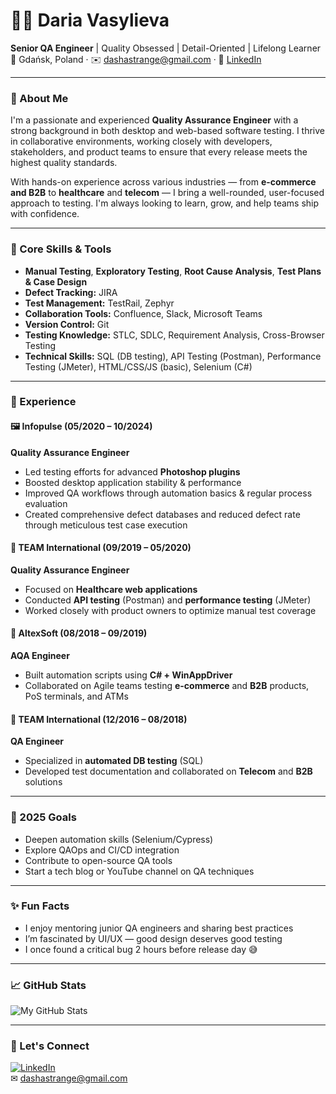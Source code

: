 # 👩‍💻 Daria Vasylieva

**Senior QA Engineer** | Quality Obsessed | Detail-Oriented | Lifelong Learner  
📍 Gdańsk, Poland · ✉️ dashastrange@gmail.com · 🔗 [LinkedIn](https://www.linkedin.com/in/daria-vasylieva/)

---

### 👀 About Me

I'm a passionate and experienced **Quality Assurance Engineer** with a strong background in both desktop and web-based software testing. I thrive in collaborative environments, working closely with developers, stakeholders, and product teams to ensure that every release meets the highest quality standards.

With hands-on experience across various industries — from **e-commerce and B2B** to **healthcare** and **telecom** — I bring a well-rounded, user-focused approach to testing. I'm always looking to learn, grow, and help teams ship with confidence.

---

### 🧠 Core Skills & Tools

- **Manual Testing**, **Exploratory Testing**, **Root Cause Analysis**, **Test Plans & Case Design**
- **Defect Tracking:** JIRA  
- **Test Management:** TestRail, Zephyr  
- **Collaboration Tools:** Confluence, Slack, Microsoft Teams  
- **Version Control:** Git  
- **Testing Knowledge:** STLC, SDLC, Requirement Analysis, Cross-Browser Testing  
- **Technical Skills:** SQL (DB testing), API Testing (Postman), Performance Testing (JMeter), HTML/CSS/JS (basic), Selenium (C#)

---

### 💼 Experience

#### 🖼 Infopulse (05/2020 – 10/2024)  
**Quality Assurance Engineer**  
- Led testing efforts for advanced **Photoshop plugins**
- Boosted desktop application stability & performance
- Improved QA workflows through automation basics & regular process evaluation
- Created comprehensive defect databases and reduced defect rate through meticulous test case execution

#### 💊 TEAM International (09/2019 – 05/2020)  
**Quality Assurance Engineer**  
- Focused on **Healthcare web applications**
- Conducted **API testing** (Postman) and **performance testing** (JMeter)
- Worked closely with product owners to optimize manual test coverage

#### 🧪 AltexSoft (08/2018 – 09/2019)  
**AQA Engineer**  
- Built automation scripts using **C# + WinAppDriver**
- Collaborated on Agile teams testing **e-commerce** and **B2B** products, PoS terminals, and ATMs

#### 📡 TEAM International (12/2016 – 08/2018)  
**QA Engineer**  
- Specialized in **automated DB testing** (SQL)
- Developed test documentation and collaborated on **Telecom** and **B2B** solutions

---

### 🎯 2025 Goals

- Deepen automation skills (Selenium/Cypress)
- Explore QAOps and CI/CD integration
- Contribute to open-source QA tools
- Start a tech blog or YouTube channel on QA techniques

---

### ✨ Fun Facts

- I enjoy mentoring junior QA engineers and sharing best practices  
- I’m fascinated by UI/UX — good design deserves good testing  
- I once found a critical bug 2 hours before release day 😅

---

### 📈 GitHub Stats

![My GitHub Stats](https://github-readme-stats.vercel.app/api?username=dashastrange&show_icons=true&theme=radical)

---

### 🔗 Let's Connect

[![LinkedIn](https://img.shields.io/badge/-LinkedIn-blue?style=flat-square&logo=linkedin)](https://www.linkedin.com/in/daria-vasylieva/)  
✉ dashastrange@gmail.com
